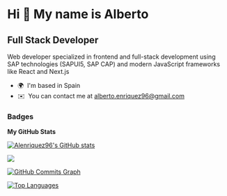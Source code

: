 Hi 👋 My name is Alberto
========================

Full Stack Developer
--------------------
Web developer specialized in frontend and full-stack development using SAP technologies (SAPUI5, SAP CAP) and modern JavaScript frameworks like React and Next.js

* 🌍  I'm based in Spain
* ✉️  You can contact me at [alberto.enriquez96@gmail.com](mailto:alberto.enriquez96@gmail.com)

### Badges

<b>My GitHub Stats</b>

<a href="http://www.github.com/Alenriquez96"><img src="https://github-readme-stats.vercel.app/api?username=Alenriquez96&show_icons=true&hide=&count_private=true&title_color=0891b2&text_color=ffffff&icon_color=0891b2&bg_color=1c1917&hide_border=true&show_icons=true" alt="Alenriquez96's GitHub stats" /></a>

<a href="http://www.github.com/Alenriquez96"><img src="https://github-readme-streak-stats.herokuapp.com/?user=Alenriquez96&stroke=ffffff&background=1c1917&ring=0891b2&fire=0891b2&currStreakNum=ffffff&currStreakLabel=0891b2&sideNums=ffffff&sideLabels=ffffff&dates=ffffff&hide_border=true" /></a>

<a href="http://www.github.com/Alenriquez96"><img src="https://activity-graph.herokuapp.com/graph?username=Alenriquez96&bg_color=1c1917&color=ffffff&line=0891b2&point=ffffff&area_color=1c1917&area=true&hide_border=true&custom_title=GitHub%20Commits%20Graph" alt="GitHub Commits Graph" /></a>

<a href="https://github.com/Alenriquez96" align="left"><img src="https://github-readme-stats.vercel.app/api/top-langs/?username=Alenriquez96&langs_count=10&title_color=0891b2&text_color=ffffff&icon_color=0891b2&bg_color=1c1917&hide_border=true&locale=en&custom_title=Top%20%Languages" alt="Top Languages" /></a>
